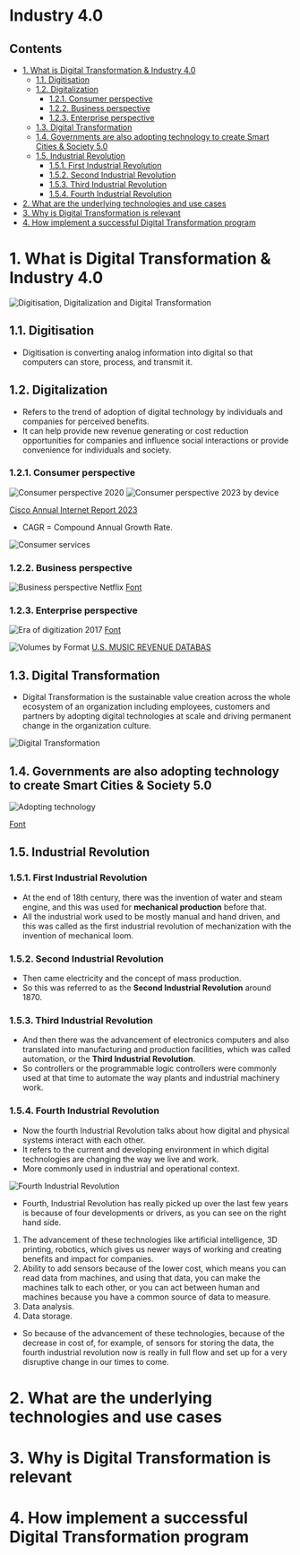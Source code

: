 # Industry 4.0 <!-- omit in toc -->

## Contents <!-- omit in toc -->

- [1. What is Digital Transformation \& Industry 4.0](#1-what-is-digital-transformation--industry-40)
  - [1.1. Digitisation](#11-digitisation)
  - [1.2. Digitalization](#12-digitalization)
    - [1.2.1. Consumer perspective](#121-consumer-perspective)
    - [1.2.2. Business perspective](#122-business-perspective)
    - [1.2.3. Enterprise perspective](#123-enterprise-perspective)
  - [1.3. Digital Transformation](#13-digital-transformation)
  - [1.4. Governments are also adopting technology to create Smart Cities \& Society 5.0](#14-governments-are-also-adopting-technology-to-create-smart-cities--society-50)
  - [1.5. Industrial Revolution](#15-industrial-revolution)
    - [1.5.1. First Industrial Revolution](#151-first-industrial-revolution)
    - [1.5.2. Second Industrial Revolution](#152-second-industrial-revolution)
    - [1.5.3. Third Industrial Revolution](#153-third-industrial-revolution)
    - [1.5.4. Fourth Industrial Revolution](#154-fourth-industrial-revolution)
- [2. What are the underlying technologies and use cases](#2-what-are-the-underlying-technologies-and-use-cases)
- [3. Why is Digital Transformation is relevant](#3-why-is-digital-transformation-is-relevant)
- [4. How implement a successful Digital Transformation program](#4-how-implement-a-successful-digital-transformation-program)

# 1. What is Digital Transformation & Industry 4.0

![Digitisation, Digitalization and Digital Transformation](Images/DigitisationDigitalizationAndDigitalTransformation.png)

## 1.1. Digitisation

- Digitisation is converting analog information into digital so that computers can store, process, and transmit it.

## 1.2. Digitalization

- Refers to the trend of adoption of digital technology by individuals and companies for perceived benefits.
- It can help provide new revenue generating or cost reduction opportunities for companies and influence social interactions or provide convenience for individuals and society.

### 1.2.1. Consumer perspective

![Consumer perspective 2020](Images/ConsumerPerspective2020.png)
![Consumer perspective 2023 by device](Images/ConsumerPerspective2023ByDevice.png)

[Cisco Annual Internet Report 2023](/SearchSource/CiscoAnnualInternetReport2023.pdf)

- CAGR = Compound Annual Growth Rate.

![Consumer services](Images/ConsumerServices.jpeg)

### 1.2.2. Business perspective

![Business perspective Netflix](Images/ConsumerEnterpriseNetflix.png)
[Font](SearchSource/DigitalEnterpriseWEF.pdf)

### 1.2.3. Enterprise perspective

![Era of digitization 2017](Images/DigitalizationAge2017EnterprisePerspective.png)
[Font](SearchSource/GlobalBrandsInTheDigitalEra.pdf)

![Volumes by Format](Images/DigitalizationEnterprisePerspectiveMusic.png)
[U.S. MUSIC REVENUE DATABAS](https://www.riaa.com/u-s-sales-database/)

## 1.3. Digital Transformation

- Digital Transformation is the sustainable value creation across the whole ecosystem of an organization including employees, customers and partners by adopting digital technologies at scale and driving permanent change in the organization culture.

![Digital Transformation](Images/DigitalizationEnterprisePerspectiveDiagram.png)

## 1.4. Governments are also adopting technology to create Smart Cities & Society 5.0

![Adopting technology](Images/SmartCitiesAndSociety5.0.jpg)

[Font](SearchSource/SmartCitiesMcKinsey.pdf)

## 1.5. Industrial Revolution

### 1.5.1. First Industrial Revolution

- At the end of 18th century, there was the invention of water and steam engine, and this was used for **mechanical production** before that.
- All the industrial work used to be mostly manual and hand driven, and this was called as the first industrial revolution of mechanization with the invention of mechanical loom.

### 1.5.2. Second Industrial Revolution

- Then came electricity and the concept of mass production.
- So this was referred to as the **Second Industrial Revolution** around 1870.

### 1.5.3. Third Industrial Revolution

- And then there was the advancement of electronics computers and also translated into manufacturing and production facilities, which was called automation, or the **Third Industrial Revolution**.
- So controllers or the programmable logic controllers were commonly used at that time to automate the way plants and industrial machinery work.

### 1.5.4. Fourth Industrial Revolution

- Now the fourth Industrial Revolution talks about how digital and physical systems interact with each other.
- It refers to the current and developing environment in which digital technologies are changing the way we live and work.
- More commonly used in industrial and operational context.

![Fourth Industrial Revolution](Images/FourthIndustrialRevolution.png)

- Fourth, Industrial Revolution has really picked up over the last few years is because of four developments or drivers, as you can see on the right hand side.

1. The advancement of these technologies like artificial intelligence, 3D printing, robotics, which gives us newer ways of working and creating benefits and impact for companies.
2. Ability to add sensors because of the lower cost, which means you can read data from machines, and using that data, you can make the machines talk to each other, or you can act between human and machines because you have a common source of data to measure.
3. Data analysis.
4. Data storage.

- So because of the advancement of these technologies, because of the decrease in cost of, for example, of sensors for storing the data, the fourth industrial revolution now is really in full flow and set up for a very disruptive change in our times to come.

# 2. What are the underlying technologies and use cases

# 3. Why is Digital Transformation is relevant

# 4. How implement a successful Digital Transformation program
